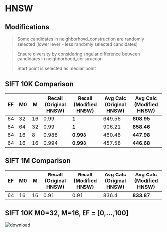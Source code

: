 # HNSW

## Modifications
> Some candidates in neighborhood_construction are randomly selected (lower lever - less randomly selected candidates) <br>

> Ensure diversity by considering angular difference between candidates in neighborhood_construction <br>

> Start point is selected as median point

## SIFT 10K Comparison

| EF  | M0  | M   | Recall (Original HNSW) | Recall (Modified HNSW) | Avg Calc (Original HNSW) | Avg Calc (Modified HNSW) |
| --- | --- | --- | ---------------------- | ---------------------- | ------------------------ | ------------------------ |
| 64  | 32  | 16  | 0.99                   | **1**                  | 649.56                   | **608.95**               |
| 64  | 64  | 32  | 0.99                   | **1**                  | 906.21                   | **858.46**               |
| 64  | 16  | 8   | 0.988                  | **0.998**              | 460.48                   | **447.98**               |
| 64  | 16  | 16  | 0.994                  | **0.998**              | 457.58                   | **446.68**               |

## SIFT 1M Comparison

| EF  | M0  | M   | Recall (Original HNSW) | Recall (Modified HNSW) | Avg Calc (Original HNSW) | Avg Calc (Modified HNSW) |
| --- | --- | --- | ---------------------- | ---------------------- | ------------------------ | ------------------------ |
| 64  | 16  | 16  | 0.91                   | 0.91                   | 836.4                    | **833.87**               |

## SIFT 10K M0=32, M=16, EF = [0,...,100]
![download](https://github.com/user-attachments/assets/dc4b14f0-74c4-49d3-b1fe-e94da9ea6692)

